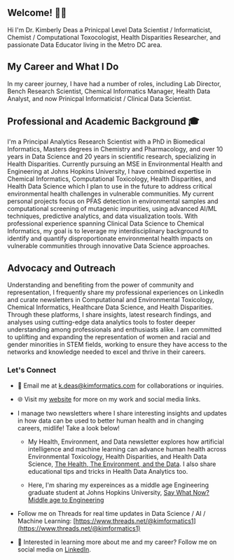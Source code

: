 ## Welcome! 👋🏾

Hi I'm Dr. Kimberly Deas a Prinicpal Level Data Scientist / Informaticist, Chemist / Computational Toxocologist, Health Disparities Researcher, and passionate Data Educator living in the Metro DC area. 

## My Career and What I Do
In my career journey, I have had a number of roles, including Lab Director, Bench Research Scientist, Chemical Informatics Manager, Health Data Analyst, and now Prinicpal Informaticist / Clinical Data Scientist.

## Professional and Academic Background 🎓
I'm a Principal Analytics Research Scientist with a PhD in Biomedical Informatics, Masters degrees in Chemistry and Pharmacology, and over 10 years in Data Science and 20 years in scientific research, specializing in Health Disparities. Currently pursuing an MSE in Environmental Health and Engineering at Johns Hopkins University, I have combined expertise in Chemical Informatics, Computational Toxicology, Health Disparities, and Health Data Science which I plan to use in the future to address critical environmental health challenges in vulnerable communities. My current personal projects focus on PFAS detection in environmental samples and computational screening of mutagenic impurities, using advanced AI/ML techniques, predictive analytics, and data visualization tools. With professional experience spanning Clinical Data Science to Chemical Informatics, my goal is to leverage my interdisciplinary background to identify and quantify disproportionate environmental health impacts on vulnerable communities through innovative Data Science approaches.

## Advocacy and Outreach

Understanding and benefiting from the power of community and representation, I frequently share my professional experiences on LinkedIn and curate newsletters in Computational and Environmental Toxicology, Chemical Informatics, Healthcare Data Science, and Health Disparities. Through these platforms, I share insights, latest research findings, and analyses using cutting-edge data analytics tools to foster deeper understanding among professionals and enthusiasts alike. I am committed to uplifting and expanding the representation of women and racial and gender minorities in STEM fields, working to ensure they have access to the networks and knowledge needed to excel and thrive in their careers.

### Let's Connect

- 📧 Email me at [k.deas@kimformatics.com](mailto:k.deas@kimformatics.com) for collaborations or inquiries.

- 🌐 Visit my [website](https://kimformatics.com) for more on my work and social media links.

- I manage two newsletters where I share interesting insights and updates in how data can be used to better human health and in changing careers, midlife! Take a look below!
  - My Health, Environment, and Data newsletter explores how artificial intelligence and machine learning can advance human health across Environmental Toxicology, Health Disparities, and Health Data Science, [The Health, The Environment, and the Data](https://(https://healthenvironmentanddata.substack.com/)). I also share educational tips and tricks in Health Data Analytics too.
    
  - Here, I'm sharing my expereinces as a middle age Engineering graduate student at Johns Hopkins University, [Say What Now? Middle age to Engineering ](https://saywhatnowmiddleagetoengineering.substack.com/)

- Follow me on Threads for real time updates in Data Science / AI / Machine Learning: [https://www.threads.net/@kimformatics1](https://www.threads.net/@kimformatics1) 

- 💼 Interested in learning more about me and my career? Follow me on social media on [LinkedIn](www.linkedin.com/in/ddkimberly).
  


